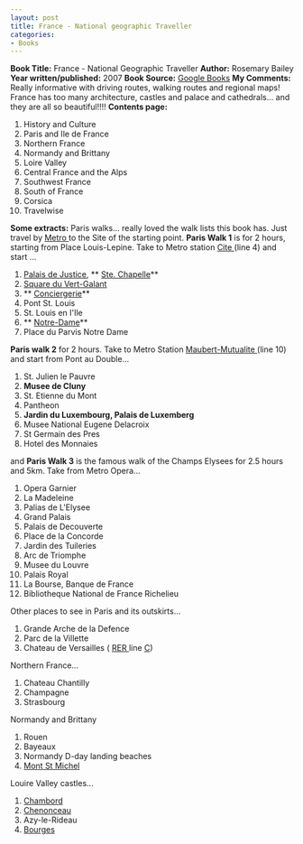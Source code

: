 ```yaml
---
layout: post
title: France - National geographic Traveller
categories:
- Books
---
```


**Book Title:** France - National Geographic Traveller **Author:** Rosemary Bailey **Year written/published:** 2007 **Book Source:** [Google Books](http://books.google.com/books?id=PyLpAgAACAAJ&dq=france+national+geographic+traveler+bailey) **My Comments:** Really informative with driving routes, walking routes and regional maps! France has too many architecture, castles and palace and cathedrals... and they are all so beautiful!!!! **Contents page:**
1. History and Culture
2. Paris and Ile de France
3. Northern France
4. Normandy and Brittany
5. Loire Valley
6. Central France and the Alps
7. Southwest France
8. South of France
9. Corsica
10. Travelwise

**Some extracts:** Paris walks... really loved the walk lists this book has. Just travel by [Metro ](http://en.wikipedia.org/wiki/List_of_stations_of_the_Paris_M%C3%A9tro)to the Site of the starting point. **Paris Walk 1** is for 2 hours, starting from Place Louis-Lepine. Take to Metro station [Cite ](http://en.wikipedia.org/wiki/Cit%C3%A9_%28Paris_M%C3%A9tro%29)(line 4) and start ...
1. [Palais de Justice](http://en.wikipedia.org/wiki/Palais_de_Justice,_Paris), ** [Ste. Chapelle](http://en.wikipedia.org/wiki/Sainte-Chapelle)**
2. [Square du Vert-Galant](http://fr.wikipedia.org/wiki/Square_du_Vert-Galant)
3. ** [Conciergerie](http://fr.wikipedia.org/wiki/Conciergerie)**
4. Pont St. Louis
5. St. Louis en I'Ile
6. ** [Notre-Dame](http://fr.wikipedia.org/wiki/Cath%C3%A9drale_Notre-Dame_de_Paris)**
7. Place du Parvis Notre Dame

**Paris walk 2** for 2 hours. Take to Metro Station [Maubert-Mutualite ](http://en.wikipedia.org/wiki/Maubert-Mutualit%C3%A9_%28Paris_M%C3%A9tro%29)(line 10) and start from Pont au Double...
1. St. Julien le Pauvre
2. **Musee de Cluny**
3. St. Etienne du Mont
4. Pantheon
5. **Jardin du Luxembourg, Palais de Luxemberg**
6. Musee National Eugene Delacroix
7. St Germain des Pres
8. Hotel des Monnaies

and **Paris Walk 3** is the famous walk of the Champs Elysees for 2.5 hours and 5km. Take from Metro Opera...
1. Opera Garnier
2. La Madeleine
3. Palias de L'Elysee
4. Grand Palais
5. Palais de Decouverte
6. Place de la Concorde
7. Jardin des Tuileries
8. Arc de Triomphe
9. Musee du Louvre
10. Palais Royal
11. La Bourse, Banque de France
12. Bibliotheque National de France Richelieu

Other places to see in Paris and its outskirts...
1. Grande Arche de la Defence
2. Parc de la Villette
3. Chateau de Versailles ( [RER ](http://en.wikipedia.org/wiki/RER)line [C](http://en.wikipedia.org/wiki/RER_C))

Northern France...
1. Chateau Chantilly
2. Champagne
3. Strasbourg

Normandy and Brittany
1. Rouen
2. Bayeaux
3. Normandy D-day landing beaches
4. [Mont St Michel](http://en.wikipedia.org/wiki/Mont_Saint_Michel)

Louire Valley castles...
1. [Chambord](http://en.wikipedia.org/wiki/Ch%C3%A2teau_de_Chambord)
2. [Chenonceau](http://en.wikipedia.org/wiki/Ch%C3%A2teau_de_Chenonceau)
3. Azy-le-Rideau
4. [Bourges](http://en.wikipedia.org/wiki/Cath%C3%A9drale_Saint-%C3%89tienne_de_Bourges)
